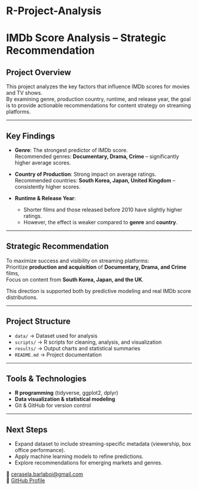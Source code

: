 # R-Project-Analysis

# IMDb Score Analysis – Strategic Recommendation

##  Project Overview
This project analyzes the key factors that influence IMDb scores for movies and TV shows.  
By examining genre, production country, runtime, and release year, the goal is to provide actionable recommendations for content strategy on streaming platforms.

---

##  Key Findings
- **Genre**: The strongest predictor of IMDb score.  
   Recommended genres: **Documentary, Drama, Crime** – significantly higher average scores.  

- **Country of Production**: Strong impact on average ratings.  
   Recommended countries: **South Korea, Japan, United Kingdom** – consistently higher scores.  

- **Runtime & Release Year**:  
  - Shorter films and those released before 2010 have slightly higher ratings.  
  - However, the effect is weaker compared to **genre** and **country**.  

---

##  Strategic Recommendation
To maximize success and visibility on streaming platforms:  
 Prioritize **production and acquisition** of **Documentary, Drama, and Crime** films,  
 Focus on content from **South Korea, Japan, and the UK**.  

This direction is supported both by predictive modeling and real IMDb score distributions.

---

## Project Structure
- `data/` → Dataset used for analysis  
- `scripts/` → R scripts for cleaning, analysis, and visualization  
- `results/` → Output charts and statistical summaries  
- `README.md` → Project documentation  

---

## Tools & Technologies
- **R programming** (tidyverse, ggplot2, dplyr)  
- **Data visualization & statistical modeling**  
- Git & GitHub for version control  

---

## Next Steps
- Expand dataset to include streaming-specific metadata (viewership, box office performance).  
- Apply machine learning models to refine predictions.  
- Explore recommendations for emerging markets and genres.



📧 [cerasela.barlaboi@gmail.com](mailto:cerasela.barlaboi@gmail.com)  
🔗 [GitHub Profile](https://github.com/Cerasela-b)
